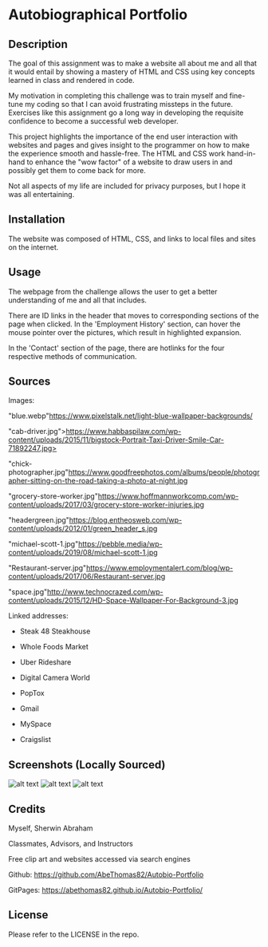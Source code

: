 # Autobiographical Portfolio

## Description

The goal of this assignment was to make a website all about me and all that it would entail by showing a mastery of HTML and CSS using key concepts learned in class and rendered in code.

My motivation in completing this challenge was to train myself and fine-tune my coding so that I can avoid frustrating missteps in the future. Exercises like this assignment go a long way in developing the requisite confidence to become a successful web developer.

This project highlights the importance of the end user interaction with websites and pages and gives insight to the programmer on how to make the experience smooth and hassle-free. The HTML and CSS work hand-in-hand to enhance the "wow factor" of a website to draw users in and possibly get them to come back for more.

Not all aspects of my life are included for privacy purposes, but I hope it was all entertaining.

## Installation

The website was composed of HTML, CSS, and links to local files and sites on the internet.

## Usage

The webpage from the challenge allows the user to get a better understanding of me and all that includes.

There are ID links in the header that moves to corresponding sections of the page when clicked. In the 'Employment History' section, can hover the mouse pointer over the pictures, which result in highlighted expansion.

In the 'Contact' section of the page, there are hotlinks for the four respective methods of communication.

## Sources

Images:

"blue.webp"<https://www.pixelstalk.net/light-blue-wallpaper-backgrounds/>

"cab-driver.jpg">https://www.habbaspilaw.com/wp-content/uploads/2015/11/bigstock-Portrait-Taxi-Driver-Smile-Car-71892247.jpg>

"chick-photographer.jpg"<https://www.goodfreephotos.com/albums/people/photographer-sitting-on-the-road-taking-a-photo-at-night.jpg>

"grocery-store-worker.jpg"<https://www.hoffmannworkcomp.com/wp-content/uploads/2017/03/grocery-store-worker-injuries.jpg>

"headergreen.jpg"<https://blog.entheosweb.com/wp-content/uploads/2012/01/green_header_s.jpg>

"michael-scott-1.jpg"<https://pebble.media/wp-content/uploads/2019/08/michael-scott-1.jpg>

"Restaurant-server.jpg"<https://www.employmentalert.com/blog/wp-content/uploads/2017/06/Restaurant-server.jpg>

"space.jpg"<http://www.technocrazed.com/wp-content/uploads/2015/12/HD-Space-Wallpaper-For-Background-3.jpg>

Linked addresses:

- Steak 48 Steakhouse

- Whole Foods Market

- Uber Rideshare

- Digital Camera World

- PopTox

- Gmail

- MySpace

- Craigslist


## Screenshots (Locally Sourced)

![alt text](https://github.com/AbeThomas82/Autobio-Portfolio/tree/main/assets/images/Screenshot1.jpg?raw=true)
![alt text](https://github.com/AbeThomas82/Autobio-Portfolio/tree/main/assets/images/Screenshot2.jpg?raw=true)
![alt text](https://github.com/AbeThomas82/Autobio-Portfolio/tree/main/assets/images/Screenshot3.jpg?raw=true)

## Credits

Myself, Sherwin Abraham

Classmates, Advisors, and Instructors

Free clip art and websites accessed via search engines

Github: https://github.com/AbeThomas82/Autobio-Portfolio

GitPages: https://abethomas82.github.io/Autobio-Portfolio/

## License

Please refer to the LICENSE in the repo.
